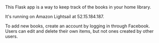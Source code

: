 This Flask app is a way to keep track of the books in your home library.

It's running on Amazon Lightsail at 52.15.184.187.

To add new books, create an account by logging in through Facebook. Users can edit and delete their own items, but not ones created by other users.